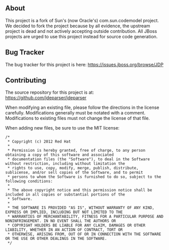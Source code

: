 About
-----

This project is a fork of Sun's (now Oracle's) com.sun.codemodel project.  We
decided to fork the project because by all evidence, the upstream project is
dead and not actively accepting outside contribution.  All JBoss projects
are urged to use this project instead for source code generation.

Bug Tracker
-----------
The bug tracker for this project is here: https://issues.jboss.org/browse/JDP

Contributing
------------
The source repository for this project is at: https://github.com/jdeparser/jdeparser

When modifying an existing file, please follow the directions in the license carefully.
Modifications generally must be notated with a comment.  Modifications to existing files
must not change the license of that file.

When adding new files, be sure to use the MIT license:

    /*
     * Copyright (c) 2012 Red Hat
     *
     * Permission is hereby granted, free of charge, to any person obtaining a copy of this software and associated
     * documentation files (the "Software"), to deal in the Software without restriction, including without limitation the
     * rights to use, copy, modify, merge, publish, distribute, sublicense, and/or sell copies of the Software, and to permit
     * persons to whom the Software is furnished to do so, subject to the following conditions:
     *
     * The above copyright notice and this permission notice shall be included in all copies or substantial portions of the
     * Software.
     *
     * THE SOFTWARE IS PROVIDED "AS IS", WITHOUT WARRANTY OF ANY KIND, EXPRESS OR IMPLIED, INCLUDING BUT NOT LIMITED TO THE
     * WARRANTIES OF MERCHANTABILITY, FITNESS FOR A PARTICULAR PURPOSE AND NONINFRINGEMENT. IN NO EVENT SHALL THE AUTHORS OR
     * COPYRIGHT HOLDERS BE LIABLE FOR ANY CLAIM, DAMAGES OR OTHER LIABILITY, WHETHER IN AN ACTION OF CONTRACT, TORT OR
     * OTHERWISE, ARISING FROM, OUT OF OR IN CONNECTION WITH THE SOFTWARE OR THE USE OR OTHER DEALINGS IN THE SOFTWARE.
     */
